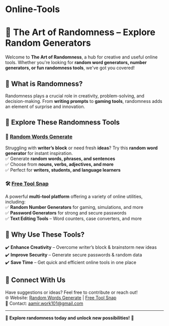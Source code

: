 # Online-Tools

# 🚀 The Art of Randomness – Explore Random Generators  

Welcome to **The Art of Randomness**, a hub for creative and useful online tools. Whether you're looking for **random word generators, number generators, or fun randomness tools**, we've got you covered!  

## 🎲 What is Randomness?  
Randomness plays a crucial role in creativity, problem-solving, and decision-making. From **writing prompts** to **gaming tools**, randomness adds an element of surprise and innovation.  

## 🌟 Explore These Randomness Tools  

### 📝 [Random Words Generate](https://randomwordsgenerate.com/)  
Struggling with **writer’s block** or need fresh **ideas**? Try this **random word generator** for instant inspiration.  
✅ Generate **random words, phrases, and sentences**  
✅ Choose from **nouns, verbs, adjectives, and more**  
✅ Perfect for **writers, students, and language learners**  

### 🛠️ [Free Tool Snap](https://freetoolsnap.com/)  
A powerful **multi-tool platform** offering a variety of online utilities, including:  
✅ **Random Number Generators** for gaming, simulations, and more  
✅ **Password Generators** for strong and secure passwords  
✅ **Text Editing Tools** – Word counters, case converters, and more  

## 📌 Why Use These Tools?  
✔️ **Enhance Creativity** – Overcome writer’s block & brainstorm new ideas  
✔️ **Improve Security** – Generate secure passwords & random data  
✔️ **Save Time** – Get quick and efficient online tools in one place  

## 🔗 Connect With Us  
Have suggestions or ideas? Feel free to contribute or reach out!  
🌐 Website: [Random Words Generate](https://randomwordsgenerate.com/) | [Free Tool Snap](https://freetoolsnap.com/)  
📧 Contact: aamir.work101@gmail.com  

---

🌟 **Explore randomness today and unlock new possibilities!** 🎉  
